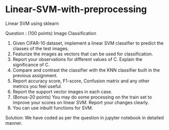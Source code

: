 # Linear-SVM-with-preprocessing
Linear SVM using sklearn


Question : (100 points) Image Classification
1. Given CiFAR-10 dataset, implement a linear SVM classifier to predict the classes
of the test images.
2. Featurize the images as vectors that can be used for classification.
3. Report your observations for different values of C. Explain the significance of C.
4. Compare and contrast the classifier with the KNN classifier built in the previous
assignment.
5. Report accuracy score, F1-score, Confusion matrix and any other metrics you feel
useful.
6. Report the support vector images in each case.
7. (Bonus-20 points) You may do some processing on the train set to improve your
scores on linear SVM. Report your changes clearly.
8. You can use inbuilt functions for SVM.


Solution: We have coded as per the question in jupyter notebook in detailed manner.
